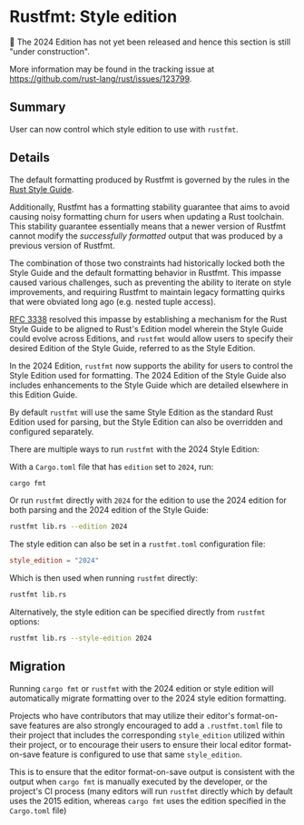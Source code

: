 # Rustfmt: Style edition

🚧 The 2024 Edition has not yet been released and hence this section is still "under construction".

More information may be found in the tracking issue at <https://github.com/rust-lang/rust/issues/123799>.

## Summary

User can now control which style edition to use with `rustfmt`. 

## Details

The default formatting produced by Rustfmt is governed
by the rules in the [Rust Style Guide].

Additionally, Rustfmt has a formatting stability guarantee that aims
to avoid causing noisy formatting churn for users when updating a
Rust toolchain. This stability guarantee essentially means that a newer
version of Rustfmt cannot modify the _successfully formatted_ output
that was produced by a previous version of Rustfmt.

The combination of those two constraints had historically locked both
the Style Guide and the default formatting behavior in Rustfmt. This
impasse caused various challenges, such as preventing the ability to
iterate on style improvements, and requiring Rustfmt to maintain legacy
formatting quirks that were obviated long ago (e.g. nested tuple access).

[RFC 3338] resolved this impasse by establishing a mechanism for the
Rust Style Guide to be aligned to Rust's Edition model wherein the
Style Guide could evolve across Editions, and `rustfmt` would allow users
to specify their desired Edition of the Style Guide, referred to as the Style Edition. 

In the 2024 Edition, `rustfmt` now supports the ability for users to control
the Style Edition used for formatting. The 2024 Edition of the Style Guide also
includes enhancements to the Style Guide which are detailed elsewhere in this Edition Guide.

By default `rustfmt` will use the same Style Edition as the standard Rust Edition
used for parsing, but the Style Edition can also be overridden and configured separately. 

There are multiple ways to run `rustfmt` with the 2024 Style Edition:

With a `Cargo.toml` file that has `edition` set to `2024`, run:

```sh
cargo fmt
```

Or run `rustfmt` directly with `2024` for the edition to use the 2024 edition
for both parsing and the 2024 edition of the Style Guide:

```sh
rustfmt lib.rs --edition 2024
```

The style edition can also be set in a `rustfmt.toml` configuration file:
```toml
style_edition = "2024"
``` 

Which is then used when running `rustfmt` directly:
```sh
rustfmt lib.rs
```

Alternatively, the style edition can be specified directly from `rustfmt` options:

```sh
rustfmt lib.rs --style-edition 2024
```

[Rust Style Guide]: ../../style-guide/index.html
[RFC 3338]: https://rust-lang.github.io/rfcs/3338-style-evolution.html

## Migration

Running `cargo fmt` or `rustfmt` with the 2024 edition or style edition will
automatically migrate formatting over to the 2024 style edition formatting.

Projects who have contributors that may utilize their editor's format-on-save
features are also strongly encouraged to add a `.rustfmt.toml` file to their project
that includes the corresponding `style_edition` utilized within their project, or to
encourage their users to ensure their local editor format-on-save feature is
configured to use that same `style_edition`.

This is to ensure that the editor format-on-save output is consistent with the
output when `cargo fmt` is manually executed by the developer, or the project's CI
process (many editors will run `rustfmt` directly which by default uses the 2015
edition, whereas `cargo fmt` uses the edition specified in the `Cargo.toml` file)
